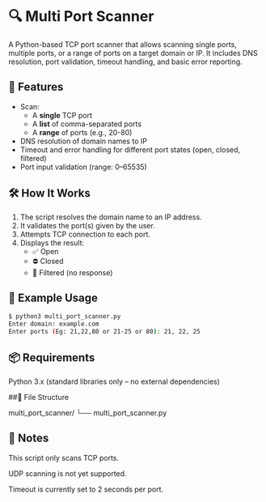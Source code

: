 # 🔍 Multi Port Scanner

A Python-based TCP port scanner that allows scanning single ports, multiple ports, or a range of ports on a target domain or IP. It includes DNS resolution, port validation, timeout handling, and basic error reporting.

## 🚀 Features

- Scan:
  - A **single** TCP port
  - A **list** of comma-separated ports
  - A **range** of ports (e.g., 20-80)
- DNS resolution of domain names to IP
- Timeout and error handling for different port states (open, closed, filtered)
- Port input validation (range: 0–65535)

## 🛠️ How It Works

1. The script resolves the domain name to an IP address.
2. It validates the port(s) given by the user.
3. Attempts TCP connection to each port.
4. Displays the result:
   - ✅ Open
   - ⛔ Closed
   - 🚫 Filtered (no response)

## 🧪 Example Usage

~~~bash
$ python3 multi_port_scanner.py
Enter domain: example.com
Enter ports (Eg: 21,22,80 or 21-25 or 80): 21, 22, 25
~~~

## 📦 Requirements
Python 3.x (standard libraries only – no external dependencies)

##📁 File Structure

multi_port_scanner/
└── multi_port_scanner.py

## 📌 Notes
This script only scans TCP ports.

UDP scanning is not yet supported.

Timeout is currently set to 2 seconds per port.